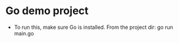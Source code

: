 # Go demo project

* To run this, make sure Go is installed. From the project dir:
    go run main.go
